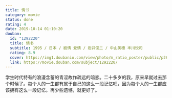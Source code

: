 ```yaml
---
title: 情书
category: movie
status: done
rating: 4
date: 2019-10-14 01:10:20
douban:
  id: "1292220"
  title: 情书
  subtitle: 1995 / 日本 / 剧情 爱情 / 岩井俊二 / 中山美穗 丰川悦司
  rating: 8.9
  cover: https://img1.doubanio.com/view/photo/m_ratio_poster/public/p2648230660.jpg
  link: https://movie.douban.com/subject/1292220/
---
```


学生时代特有的浪漫含蓄的青涩故作疏远的暗恋。二十多岁的我，原来早就过去那个时候了。每个人的一生都有属于自己的这么一段记忆吧，因为每个人的一生都应该拥有这么一段记忆。再少些遗憾，就更好了。